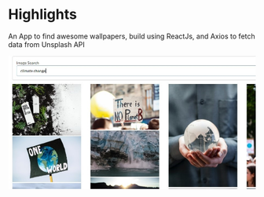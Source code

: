 # Highlights
An App to find awesome wallpapers, build using ReactJs, and Axios to fetch data from Unsplash API

![Alt text](demo.png)
